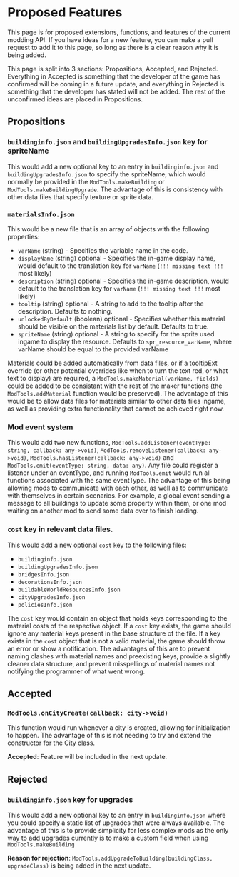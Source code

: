 # Proposed Features

This page is for proposed extensions, functions, and features of the current modding API. If you have ideas for a new feature, you can make a pull request to add it to this page, so long as there is a clear reason why it is being added.

This page is split into 3 sections: Propositions, Accepted, and Rejected. Everything in Accepted is something that the developer of the game has confirmed will be coming in a future update, and everything in Rejected is something that the developer has stated will not be added. The rest of the unconfirmed ideas are placed in Propositions.

## Propositions

### `buildinginfo.json` and `buildingUpgradesInfo.json` key for spriteName

This would add a new optional key to an entry in `buildinginfo.json` and `buildingUpgradesInfo.json` to specify the spriteName, which would normally be provided in the `ModTools.makeBuilding` or `ModTools.makeBuildingUpgrade`. The advantage of this is consistency with other data files that specify texture or sprite data.

### `materialsInfo.json`

This would be a new file that is an array of objects with the following properties:

- `varName` (string) - Specifies the variable name in the code.
- `displayName` (string) optional - Specifies the in-game display name, would default to the translation key for `varName` (`!!! missing text !!!` most likely)
- `description` (string) optional - Specifies the in-game description, would default to the translation key for `varName` (`!!! missing text !!!` most likely)
- `tooltip` (string) optional - A string to add to the tooltip after the description. Defaults to nothing.
- `unlockedByDefault` (boolean) optional - Specifies whether this material should be visible on the materials list by default. Defaults to true.
- `spriteName` (string) optional - A string to specify for the sprite used ingame to display the resource. Defaults to `spr_resource_varName`, where varName should be equal to the provided varName

Materials could be added automatically from data files, or if a tooltipExt override (or other potential overrides like when to turn the text red, or what text to display) are required, a `ModTools.makeMaterial(varName, fields)` could be added to be consistant with the rest of the maker functions (the `ModTools.addMaterial` function would be preserved). The advantage of this would be to allow data files for materials similar to other data files ingame, as well as providing extra functionality that cannot be achieved right now.

### Mod event system

This would add two new functions, `ModTools.addListener(eventType: string, callback: any->void)`, `ModTools.removeListener(callback: any->void)`, `ModTools.hasListener(callback: any->void)` and `ModTools.emit(eventType: string, data: any)`. Any file could register a listener under an eventType, and running `ModTools.emit` would run all functions associated with the same eventType. The advantage of this being allowing mods to communicate with each other, as well as to communicate with themselves in certain scenarios. For example, a global event sending a message to all buildings to update some property within them, or one mod waiting on another mod to send some data over to finish loading.

### `cost` key in relevant data files.

This would add a new optional `cost` key to the following files:

- `buildinginfo.json`
- `buildingUpgradesInfo.json`
- `bridgesInfo.json`
- `decorationsInfo.json`
- `buildableWorldResourcesInfo.json`
- `cityUpgradesInfo.json`
- `policiesInfo.json`

The `cost` key would contain an object that holds keys corresponding to the material costs of the respective object. If a `cost` key exists, the game should ignore any material keys present in the base structure of the file. If a key exists in the `cost` object that is not a valid material, the game should throw an error or show a notification. The advantages of this are to prevent naming clashes with material names and preexisting keys, provide a slightly cleaner data structure, and prevent misspellings of material names not notifying the programmer of what went wrong.

## Accepted

### `ModTools.onCityCreate(callback: city->void)`

This function would run whenever a city is created, allowing for initialization to happen. The advantage of this is not needing to try and extend the constructor for the City class.

**Accepted**: Feature will be included in the next update.

## Rejected

### `buildinginfo.json` key for upgrades

This would add a new optional key to an entry in `buildinginfo.json` where you could specify a static list of upgrades that were always available. The advantage of this is to provide simplicity for less complex mods as the only way to add upgrades currently is to make a custom field when using `ModTools.makeBuilding`

**Reason for rejection**: `ModTools.addUpgradeToBuilding(buildingClass, upgradeClass)` is being added in the next update.
